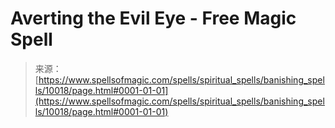 <!--yml
category: 未分类
date: 2024-06-12 18:46:33
-->

# Averting the Evil Eye - Free Magic Spell

> 来源：[https://www.spellsofmagic.com/spells/spiritual_spells/banishing_spells/10018/page.html#0001-01-01](https://www.spellsofmagic.com/spells/spiritual_spells/banishing_spells/10018/page.html#0001-01-01)